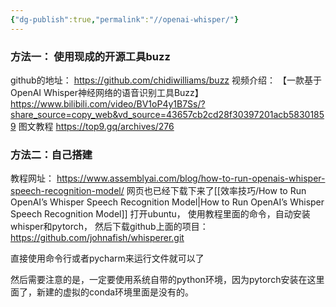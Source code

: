 ```yaml
---
{"dg-publish":true,"permalink":"//openai-whisper/"}
---
```



### 方法一： 使用现成的开源工具buzz
github的地址：
https://github.com/chidiwilliams/buzz
视频介绍：
【一款基于OpenAI Whisper神经网络的语音识别工具Buzz】 https://www.bilibili.com/video/BV1oP4y1B7Ss/?share_source=copy_web&vd_source=43657cb2cd28f30397201acb58301859
图文教程
https://top9.gq/archives/276


### 方法二：自己搭建
教程网址：
https://www.assemblyai.com/blog/how-to-run-openais-whisper-speech-recognition-model/
网页也已经下载下来了[[效率技巧/How to Run OpenAI’s Whisper Speech Recognition Model\|How to Run OpenAI’s Whisper Speech Recognition Model]]
打开ubuntu， 使用教程里面的命令，自动安装whisper和pytorch，
然后下载github上面的项目：
https://github.com/johnafish/whisperer.git

直接使用命令行或者pycharm来运行文件就可以了

然后需要注意的是，一定要使用系统自带的python环境，因为pytorch安装在这里面了，新建的虚拟的conda环境里面是没有的。